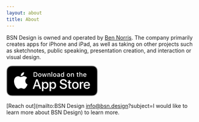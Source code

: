 ```yaml
---
layout: about
title: About
---
```


BSN Design is owned and operated by [Ben Norris](https://bennorris.com). The company primarily creates apps for iPhone and iPad, as well as taking on other projects such as sketchnotes, public speaking, presentation creation, and interaction or visual design.

[![Download](https://raw.githubusercontent.com/benjaminsnorris/media.bsn.design/gh-pages/images/app-store-badge.svg)](https://apps.apple.com/us/developer/bsn-design-llc/id931213436)

[Reach out](mailto:BSN Design <info@bsn.design>?subject=I would like to learn more about BSN Design) to learn more.